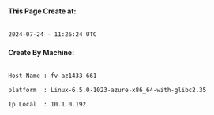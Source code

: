 
   
#### This Page Create at:

```bash

2024-07-24 - 11:26:24 UTC

```

#### Create By Machine:

```bash

Host Name : fv-az1433-661

platform  : Linux-6.5.0-1023-azure-x86_64-with-glibc2.35

Ip Local  : 10.1.0.192

```

